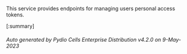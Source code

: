 






This service provides endpoints for managing users personal access tokens.

[:summary]

###### Auto generated by Pydio Cells Enterprise Distribution v4.2.0 on 9-May-2023
